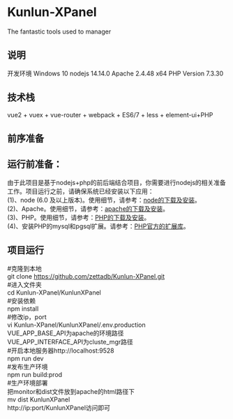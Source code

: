 # Kunlun-XPanel
The fantastic tools used to manager 
## 说明
开发环境 Windows 10 nodejs 14.14.0 Apache 2.4.48 x64 PHP Version 7.3.30
## 技术栈
vue2 + vuex + vue-router + webpack + ES6/7 + less + element-ui+PHP
## 前序准备
## 运行前准备：

由于此项目是基于nodejs+php的前后端结合项目，你需要进行nodejs的相关准备工作。项目运行之前，请确保系统已经安装以下应用：<br>
(1)、node (6.0 及以上版本)。使用细节，请参考：[node的下载及安装](https://nodejs.org/en/download/)。<br>
(2)、Apache。使用细节，请参考：[apache的下载及安装](https://httpd.apache.org/download)。<br>
(3)、PHP。使用细节，请参考：[PHP的下载及安装](https://www.php.net/downloads.php)。<br>
(4)、安装PHP的mysql和pgsql扩展。请参考：[PHP官方的扩展库](http://pecl.php.net/)。<br>

## 项目运行<br>
#克隆到本地<br>
git clone https://github.com/zettadb/Kunlun-XPanel.git<br>
#进入文件夹<br>
cd Kunlun-XPanel/KunlunXPanel<br>
#安装依赖<br>
npm install <br>
#修改ip，port<br>
vi Kunlun-XPanel/KunlunXPanel/.env.production<br>
VUE_APP_BASE_API为apache的环境路径<br>
VUE_APP_INTERFACE_API为cluste_mgr路径<br>
#开启本地服务器http://localhost:9528<br>
npm run dev <br>
#发布生产环境<br>
npm run build:prod<br>
#生产环境部署<br>
把monitor和dist文件放到apache的html路径下<br>
mv dist KunlunXPanel<br>
http://ip:port/KunlunXPanel访问即可<br>
